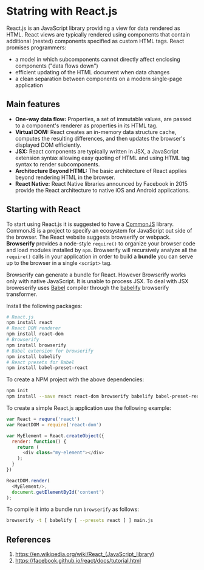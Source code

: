 # Statring with React.js

React.js is an JavaScript library providing a view for data rendered as HTML.
React views are typically rendered using components that contain additional
(nested) components specified as custom HTML tags. React promises programmers:

* a model in which subcomponents cannot directly affect enclosing components
  ("data flows down")
* efficient updating of the HTML document when data changes
* a clean separation between components on a modern single-page application

## Main features

* **One-way data flow:** Properties, a set of immutable values, are passed to a
  component's renderer as properties in its HTML tag.
* **Virtual DOM:** React creates an in-memory data structure cache, computes the
  resulting differences, and then updates the browser's displayed DOM
  efficiently.
* **JSX:** React components are typically written in JSX, a JavaScript extension
  syntax allowing easy quoting of HTML and using HTML tag syntax to render
  subcomponents.
* **Architecture Beyond HTML:** The basic architecture of React applies beyond
  rendering HTML in the browser.
* **React Native:** React Native libraries announced by Facebook in 2015 provide
  the React architecture to native iOS and Android applications.

## Starting with React

To start using React.js it is suggested to have a
[CommonJS](https://en.wikipedia.org/wiki/CommonJS) library. CommonJS is a
project to specify an ecosystem for JavaScript out side of the browser. The
React website suggests browserify or webpack. **Browserify** provides a
node-style `require()` to organize your browser code and load modules installed
by `npm`. Browserify will recursively analyze all the `require()` calls in your
application in order to build a **bundle** you can serve up to the browser in a
single `<script>` tag.

Browserify can generate a bundle for React. However Browserify works only with
native JavaScript. It is unable to process JSX. To deal with JSX broweserify
uses [Babel](https://babeljs.io/) compiler through the
[babelify](https://github.com/babel/babelify) browserify transformer.

Install the following packages:

```bash
# React.js
npm install react
# React DOM renderer
npm install react-dom
# Browserify
npm install browserify
# Babel extension for browserify
npm install babelify
# React presets for Babel
npm install babel-preset-react
```

To create a NPM project with the above dependencies:

```bash
npm init
npm install --save react react-dom browserify babelify babel-preset-react
```

To create a simple React.js application use the following example:

```javascript
var React = requre('react')
var ReactDOM = require('react-dom')

var MyElement = React.createObject({
  render: function() {
    return (
      <div class="my-element"></div>
    );
  }
})

ReactDOM.render(
  <MyElement/>,
  document.getElementById('content')
);
```

To compile it into a bundle run `browserify` as follows:

```bash
browserify -t [ babelify [ --presets react ] ] main.js
```

## References

1. https://en.wikipedia.org/wiki/React_(JavaScript_library)
2. https://facebook.github.io/react/docs/tutorial.html
